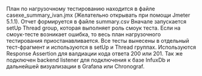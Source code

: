 План по нагрузочному тестированию находится в файле casexe_summary_ivan.jmx (Желательно открывать при помощи Jmeter 5.1.1). Отчет формируется в файле summary.csv
Вначале запускается setUp Thread group, которая выполняет роль смоук теста. Если на смоук-тесте возникает ошибка, то весь план нагрузочного тестирования приостанавливается. Все тесты вынесены в отдельный тест-фрагмент и используются в setUp и Thread группах. Используются Response Assertion для валдиации кода ответа 200 или 201. Так же подключен backend listener для подключения к базе InfuxDb и дальнейшей визуализации в Grafana или Chronograf. 
